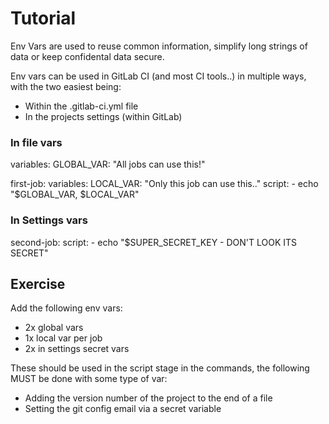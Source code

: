 # Tutorial

Env Vars are used to reuse common information, simplify long strings of data or keep confidental data secure. 

Env vars can be used in GitLab CI (and most CI tools..) in multiple ways, with the two easiest being: 

- Within the .gitlab-ci.yml file
- In the projects settings (within GitLab)

### In file vars

variables:
  GLOBAL_VAR: "All jobs can use this!"

first-job:
  variables:
    LOCAL_VAR: "Only this job can use this.."
  script:
    - echo "$GLOBAL_VAR, $LOCAL_VAR"

### In Settings vars

second-job:
  script:
    - echo "$SUPER_SECRET_KEY - DON'T LOOK ITS SECRET"

## Exercise

Add the following env vars:
- 2x global vars
- 1x local var per job
- 2x in settings secret vars

These should be used in the script stage in the commands, the following MUST be done with some type of var: 
- Adding the version number of the project to the end of a file 
- Setting the git config email via a secret variable
